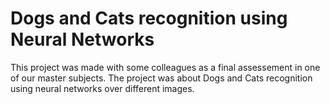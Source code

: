 # Dogs and Cats recognition using Neural Networks

This project was made with some colleagues as a final assessement in one of our master subjects. The project was about Dogs and Cats recognition using neural networks over different images.
